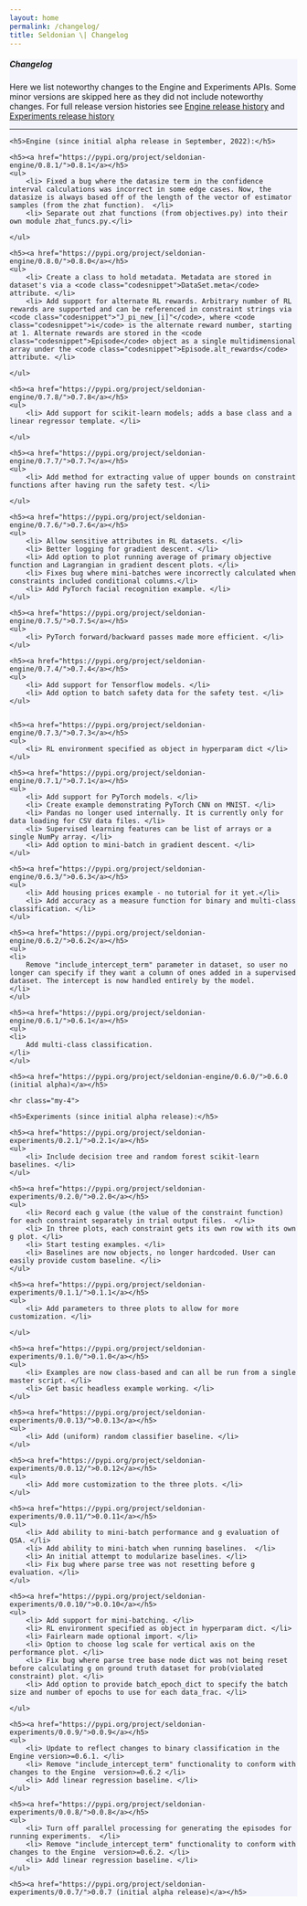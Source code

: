 ```yaml
---
layout: home
permalink: /changelog/
title: Seldonian \| Changelog
---
```


<!-- Main Container -->
<div class="container p-3 my-5 border" style="background-color: #f3f4fc;">
    <h5 class="mb-3"><b>Changelog</b></h5>
    <p>Here we list noteworthy changes to the Engine and Experiments APIs. Some minor versions are skipped here as they did not include noteworthy changes. For full release version histories see <a href="https://pypi.org/project/seldonian-engine/#history">Engine release history</a> and <a href="https://pypi.org/project/seldonian-experiments/#history">Experiments release history</a> </p>
    <hr class="my-4">
   
    <h5>Engine (since initial alpha release in September, 2022):</h5>

    <h5><a href="https://pypi.org/project/seldonian-engine/0.8.1/">0.8.1</a></h5>
    <ul>
        <li> Fixed a bug where the datasize term in the confidence interval calculations was incorrect in some edge cases. Now, the datasize is always based off of the length of the vector of estimator samples (from the zhat function).  </li>
        <li> Separate out zhat functions (from objectives.py) into their own module zhat_funcs.py.</li>
        
    </ul>

    <h5><a href="https://pypi.org/project/seldonian-engine/0.8.0/">0.8.0</a></h5>
    <ul>
        <li> Create a class to hold metadata. Metadata are stored in dataset's via a <code class="codesnippet">DataSet.meta</code> attribute. </li>
        <li> Add support for alternate RL rewards. Arbitrary number of RL rewards are supported and can be referenced in constraint strings via <code class="codesnippet">"J_pi_new_[i]"</code>, where <code class="codesnippet">i</code> is the alternate reward number, starting at 1. Alternate rewards are stored in the <code class="codesnippet">Episode</code> object as a single multidimensional array under the <code class="codesnippet">Episode.alt_rewards</code> attribute. </li>
        
    </ul>

    <h5><a href="https://pypi.org/project/seldonian-engine/0.7.8/">0.7.8</a></h5>
    <ul>
        <li> Add support for scikit-learn models; adds a base class and a linear regressor template. </li>
        
    </ul>

    <h5><a href="https://pypi.org/project/seldonian-engine/0.7.7/">0.7.7</a></h5>
    <ul>
        <li> Add method for extracting value of upper bounds on constraint functions after having run the safety test. </li>
        
    </ul>

    <h5><a href="https://pypi.org/project/seldonian-engine/0.7.6/">0.7.6</a></h5>
    <ul>
        <li> Allow sensitive attributes in RL datasets. </li>
        <li> Better logging for gradient descent. </li>
        <li> Add option to plot running average of primary objective function and Lagrangian in gradient descent plots. </li>
        <li> Fixes bug where mini-batches were incorrectly calculated when constraints included conditional columns.</li>
        <li> Add PyTorch facial recognition example. </li>
    </ul>

    <h5><a href="https://pypi.org/project/seldonian-engine/0.7.5/">0.7.5</a></h5>
    <ul>
        <li> PyTorch forward/backward passes made more efficient. </li>
    </ul>

    <h5><a href="https://pypi.org/project/seldonian-engine/0.7.4/">0.7.4</a></h5>
    <ul>
        <li> Add support for Tensorflow models. </li>
        <li> Add option to batch safety data for the safety test. </li>
    </ul>


    <h5><a href="https://pypi.org/project/seldonian-engine/0.7.3/">0.7.3</a></h5>
    <ul>
        <li> RL environment specified as object in hyperparam dict </li>
    </ul>

    <h5><a href="https://pypi.org/project/seldonian-engine/0.7.1/">0.7.1</a></h5>
    <ul>
        <li> Add support for PyTorch models. </li>
        <li> Create example demonstrating PyTorch CNN on MNIST. </li>
        <li> Pandas no longer used internally. It is currently only for data loading for CSV data files. </li>
        <li> Supervised learning features can be list of arrays or a single NumPy array. </li>
        <li> Add option to mini-batch in gradient descent. </li>
    </ul>

    <h5><a href="https://pypi.org/project/seldonian-engine/0.6.3/">0.6.3</a></h5>
    <ul>
        <li> Add housing prices example - no tutorial for it yet.</li>
        <li> Add accuracy as a measure function for binary and multi-class classification. </li>
    </ul>

    <h5><a href="https://pypi.org/project/seldonian-engine/0.6.2/">0.6.2</a></h5>
    <ul>
    <li>
        Remove "include_intercept_term" parameter in dataset, so user no longer can specify if they want a column of ones added in a supervised dataset. The intercept is now handled entirely by the model. 
    </li>
    </ul>

    <h5><a href="https://pypi.org/project/seldonian-engine/0.6.1/">0.6.1</a></h5>
    <ul>
    <li>
        Add multi-class classification. 
    </li>
    </ul>

    <h5><a href="https://pypi.org/project/seldonian-engine/0.6.0/">0.6.0 (initial alpha)</a></h5>
    
    <hr class="my-4">

    <h5>Experiments (since initial alpha release):</h5>
    
    <h5><a href="https://pypi.org/project/seldonian-experiments/0.2.1/">0.2.1</a></h5>
    <ul>
        <li> Include decision tree and random forest scikit-learn baselines. </li>
    </ul>

    <h5><a href="https://pypi.org/project/seldonian-experiments/0.2.0/">0.2.0</a></h5>
    <ul>
        <li> Record each g value (the value of the constraint function) for each constraint separately in trial output files.  </li>
        <li> In three plots, each constraint gets its own row with its own g plot. </li>
        <li> Start testing examples. </li>
        <li> Baselines are now objects, no longer hardcoded. User can easily provide custom baseline. </li>
    </ul>

    <h5><a href="https://pypi.org/project/seldonian-experiments/0.1.1/">0.1.1</a></h5>
    <ul>
        <li> Add parameters to three plots to allow for more customization. </li>
        
    </ul>

    <h5><a href="https://pypi.org/project/seldonian-experiments/0.1.0/">0.1.0</a></h5>
    <ul>
        <li> Examples are now class-based and can all be run from a single master script. </li>
        <li> Get basic headless example working. </li>
    </ul>

    <h5><a href="https://pypi.org/project/seldonian-experiments/0.0.13/">0.0.13</a></h5>
    <ul>
        <li> Add (uniform) random classifier baseline. </li>
    </ul>

    <h5><a href="https://pypi.org/project/seldonian-experiments/0.0.12/">0.0.12</a></h5>
    <ul>
        <li> Add more customization to the three plots. </li>
    </ul>

    <h5><a href="https://pypi.org/project/seldonian-experiments/0.0.11/">0.0.11</a></h5>
    <ul>
        <li> Add ability to mini-batch performance and g evaluation of QSA. </li>
        <li> Add ability to mini-batch when running baselines.  </li>
        <li> An initial attempt to modularize baselines. </li>
        <li> Fix bug where parse tree was not resetting before g evaluation. </li>
    </ul>

    <h5><a href="https://pypi.org/project/seldonian-experiments/0.0.10/">0.0.10</a></h5>
    <ul>
        <li> Add support for mini-batching. </li>
        <li> RL environment specified as object in hyperparam dict. </li>
        <li> Fairlearn made optional import. </li>
        <li> Option to choose log scale for vertical axis on the performance plot. </li>
        <li> Fix bug where parse tree base node dict was not being reset before calculating g on ground truth dataset for prob(violated constraint) plot. </li>
        <li> Add option to provide batch_epoch_dict to specify the batch size and number of epochs to use for each data_frac. </li>
        
    </ul>

    <h5><a href="https://pypi.org/project/seldonian-experiments/0.0.9/">0.0.9</a></h5>
    <ul>
        <li> Update to reflect changes to binary classification in the Engine version>=0.6.1. </li>
        <li> Remove "include_intercept_term" functionality to conform with changes to the Engine  version>=0.6.2 </li>
        <li> Add linear regression baseline. </li>
    </ul>

    <h5><a href="https://pypi.org/project/seldonian-experiments/0.0.8/">0.0.8</a></h5>
    <ul>
        <li> Turn off parallel processing for generating the episodes for running experiments.  </li>
        <li> Remove "include_intercept_term" functionality to conform with changes to the Engine  version>=0.6.2. </li>
        <li> Add linear regression baseline. </li>
    </ul>

    <h5><a href="https://pypi.org/project/seldonian-experiments/0.0.7/">0.0.7 (initial alpha release)</a></h5>
</div>